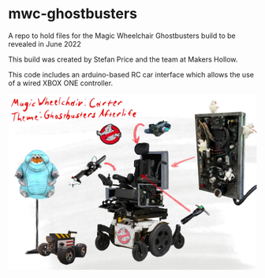 # mwc-ghostbusters
A repo to hold files for the Magic Wheelchair Ghostbusters build to be revealed in June 2022

This build was created by Stefan Price and the team at Makers Hollow.

This code includes an arduino-based RC car interface which allows the use of a wired XBOX ONE controller.

![Visual Plan](mwc-gb-visual.jpg)


